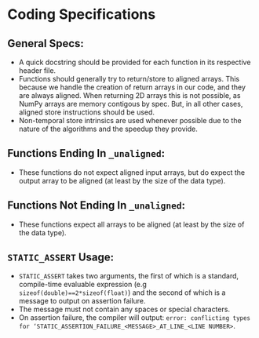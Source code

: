# Coding Specifications
## General Specs:
 * A quick docstring should be provided for each function in its respective header file.
 * Functions should generally try to return/store to aligned arrays. This because we handle the creation of return arrays in our code, and they are always aligned. When returning 2D arrays this is not possible, as NumPy arrays are memory contigous by spec. But, in all other cases, aligned store instructions should be used.
 * Non-temporal store intrinsics are used whenever possible due to the nature of the algorithms and the speedup they provide.

## Functions Ending In `_unaligned`:
 * These functions do not expect aligned input arrays, but do expect the output array to be aligned (at least by the size of the data type).

## Functions Not Ending In `_unaligned`:
 * These functions expect all arrays to be aligned (at least by the size of the data type).

## `STATIC_ASSERT` Usage:
 * `STATIC_ASSERT` takes two arguments, the first of which is a standard, compile-time evaluable expression (e.g `sizeof(double)==2*sizeof(float)`) and the second of which is a message to output on assertion failure.
 * The message must not contain any spaces or special characters.
 * On assertion failure, the compiler will output: `error: conflicting types for ‘STATIC_ASSERTION_FAILURE_<MESSAGE>_AT_LINE_<LINE NUMBER>`.
